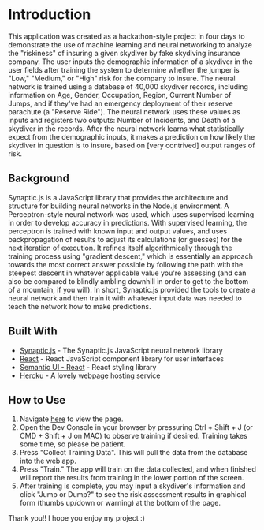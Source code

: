 # Introduction

This application was created as a hackathon-style project in four days to demonstrate the use of machine learning and neural networking to analyze the "riskiness" of insuring a given skydiver by fake skydiving insurance company. The user inputs the demographic information of a skydiver in the user fields after training the system to determine whether the jumper is "Low," "Medium," or "High" risk for the company to insure. The neural network is trained using a database of 40,000 skydiver records, including information on Age, Gender, Occupation, Region, Current Number of Jumps, and if they've had an emergency deployment of their reserve parachute (a "Reserve Ride"). The neural network uses these values as inputs and registers two outputs: Number of Incidents, and Death of a skydiver in the records. After the neural network learns what statistically expect from the demographic inputs, it makes a prediction on how likely the skydiver in question is to insure, based on [very contrived] output ranges of risk.

## Background

Synaptic.js is a JavaScript library that provides the architecture and structure for building neural networks in the Node.js environment. A Perceptron-style neural network was used, which uses supervised learning in order to develop accuracy in predictions. With supervised learning, the perceptron is trained with known input and output values, and uses backpropagation of results to adjust its calculations (or guesses) for the next iteration of execution. It refines itself algorithmically through the training process using "gradient descent," which is essentially an approach towards the most correct answer possible by following the path with the steepest descent in whatever applicable value you're assessing (and can also be compared to blindly ambling downhill in order to get to the bottom of a mountain, if you will). In short, Synaptic.js provided the tools to create a neural network and then train it with whatever input data was needed to teach the network how to make predictions.

## Built With

- [Synaptic.js](https:http://caza.la/synaptic/#/) - The Synaptic.js JavaScript neural network library
- [React](https://reactjs.org/) - React JavaScript component library for user interfaces
- [Semantic UI - React](https://react.semantic-ui.com/) - React styling library
- [Heroku](https://heroku.com/) - A lovely webpage hosting service


## How to Use 

1. Navigate [here](http://http://jump-or-dump.herokuapp.com/) to view the page.
2. Open the Dev Console in your browser by pressuring Ctrl + Shift + J (or CMD + Shift + J on MAC) to observe training if desired. Training takes some time, so please be patient.
3. Press "Collect Training Data". This will pull the data from the database into the web app.
4. Press "Train." The app will train on the data collected, and when finished will report the results from training in the lower portion of the screen.
5. After training is complete, you may input a skydiver's information and click "Jump or Dump?" to see the risk assessment results in graphical form (thumbs up/down or warning) at the bottom of the page.

Thank you!! I hope you enjoy my project :)

